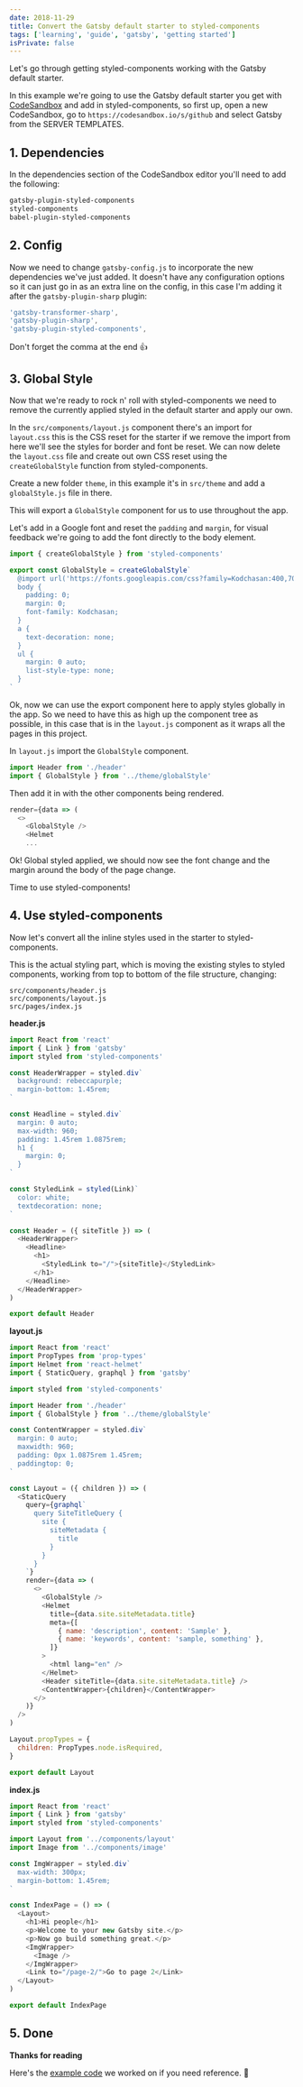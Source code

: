 ```yaml
---
date: 2018-11-29
title: Convert the Gatsby default starter to styled-components
tags: ['learning', 'guide', 'gatsby', 'getting started']
isPrivate: false
---
```


<script>
  import YouTube from '$lib/components/youtube.svelte'
</script>

Let's go through getting styled-components working with the Gatsby
default starter.

<YouTube youTubeId="O5sWySCr668" />

In this example we're going to use the Gatsby default starter you get
with [CodeSandbox] and add in styled-components, so first up, open a
new CodeSandbox, go to `https://codesandbox.io/s/github` and select
Gatsby from the SERVER TEMPLATES.

## 1. Dependencies

In the dependencies section of the CodeSandbox editor you'll need to
add the following:

```bash
gatsby-plugin-styled-components
styled-components
babel-plugin-styled-components
```

## 2. Config

Now we need to change `gatsby-config.js` to incorporate the new
dependencies we've just added. It doesn't have any configuration
options so it can just go in as an extra line on the config, in this
case I'm adding it after the `gatsby-plugin-sharp` plugin:

```js
'gatsby-transformer-sharp',
'gatsby-plugin-sharp',
'gatsby-plugin-styled-components',
```

Don't forget the comma at the end 👍

## 3. Global Style

Now that we're ready to rock n' roll with styled-components we need to
remove the currently applied styled in the default starter and apply
our own.

In the `src/components/layout.js` component there's an import for
`layout.css` this is the CSS reset for the starter if we remove the
import from here we'll see the styles for border and font be reset. We
can now delete the `layout.css` file and create out own CSS reset
using the `createGlobalStyle` function from styled-components.

Create a new folder `theme`, in this example it's in `src/theme` and
add a `globalStyle.js` file in there.

This will export a `GlobalStyle` component for us to use throughout
the app.

Let's add in a Google font and reset the `padding` and `margin`, for
visual feedback we're going to add the font directly to the body
element.

```js
import { createGlobalStyle } from 'styled-components'

export const GlobalStyle = createGlobalStyle`
  @import url('https://fonts.googleapis.com/css?family=Kodchasan:400,700');
  body {
    padding: 0;
    margin: 0;
    font-family: Kodchasan;
  }
  a {
    text-decoration: none;
  }
  ul {
    margin: 0 auto;
    list-style-type: none;
  }
`
```

Ok, now we can use the export component here to apply styles globally
in the app. So we need to have this as high up the component tree as
possible, in this case that is in the `layout.js` component as it
wraps all the pages in this project.

In `layout.js` import the `GlobalStyle` component.

```js
import Header from './header'
import { GlobalStyle } from '../theme/globalStyle'
```

Then add it in with the other components being rendered.

```js
render={data => (
  <>
    <GlobalStyle />
    <Helmet
    ...
```

Ok! Global styled applied, we should now see the font change and the
margin around the body of the page change.

Time to use styled-components!

## 4. Use styled-components

Now let's convert all the inline styles used in the starter to
styled-components.

This is the actual styling part, which is moving the existing styles
to styled components, working from top to bottom of the file
structure, changing:

```
src/components/header.js
src/components/layout.js
src/pages/index.js
```

**header.js**

```js
import React from 'react'
import { Link } from 'gatsby'
import styled from 'styled-components'

const HeaderWrapper = styled.div`
  background: rebeccapurple;
  margin-bottom: 1.45rem;
`

const Headline = styled.div`
  margin: 0 auto;
  max-width: 960;
  padding: 1.45rem 1.0875rem;
  h1 {
    margin: 0;
  }
`

const StyledLink = styled(Link)`
  color: white;
  textdecoration: none;
`

const Header = ({ siteTitle }) => (
  <HeaderWrapper>
    <Headline>
      <h1>
        <StyledLink to="/">{siteTitle}</StyledLink>
      </h1>
    </Headline>
  </HeaderWrapper>
)

export default Header
```

**layout.js**

```js
import React from 'react'
import PropTypes from 'prop-types'
import Helmet from 'react-helmet'
import { StaticQuery, graphql } from 'gatsby'

import styled from 'styled-components'

import Header from './header'
import { GlobalStyle } from '../theme/globalStyle'

const ContentWrapper = styled.div`
  margin: 0 auto;
  maxwidth: 960;
  padding: 0px 1.0875rem 1.45rem;
  paddingtop: 0;
`

const Layout = ({ children }) => (
  <StaticQuery
    query={graphql`
      query SiteTitleQuery {
        site {
          siteMetadata {
            title
          }
        }
      }
    `}
    render={data => (
      <>
        <GlobalStyle />
        <Helmet
          title={data.site.siteMetadata.title}
          meta={[
            { name: 'description', content: 'Sample' },
            { name: 'keywords', content: 'sample, something' },
          ]}
        >
          <html lang="en" />
        </Helmet>
        <Header siteTitle={data.site.siteMetadata.title} />
        <ContentWrapper>{children}</ContentWrapper>
      </>
    )}
  />
)

Layout.propTypes = {
  children: PropTypes.node.isRequired,
}

export default Layout
```

**index.js**

```js
import React from 'react'
import { Link } from 'gatsby'
import styled from 'styled-components'

import Layout from '../components/layout'
import Image from '../components/image'

const ImgWrapper = styled.div`
  max-width: 300px;
  margin-bottom: 1.45rem;
`

const IndexPage = () => (
  <Layout>
    <h1>Hi people</h1>
    <p>Welcome to your new Gatsby site.</p>
    <p>Now go build something great.</p>
    <ImgWrapper>
      <Image />
    </ImgWrapper>
    <Link to="/page-2/">Go to page 2</Link>
  </Layout>
)

export default IndexPage
```

## 5. Done

**Thanks for reading**

Here's the [example code] we worked on if you need reference. 👀

[codesandbox]: https://codesandbox.io
[example code]: https://codesandbox.io/s/yp3z16yw11
